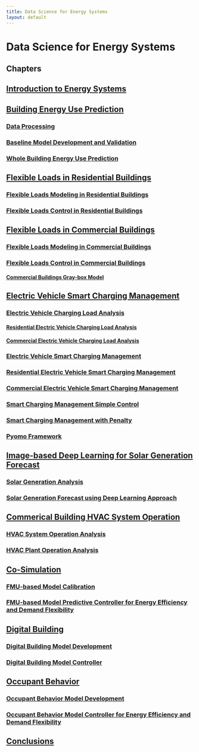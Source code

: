 ```yaml
---
title: Data Science for Energy Systems
layout: default
---
```


# Data Science for Energy Systems

## Chapters

## [Introduction to Energy Systems](chapter1_intro.html)
## [Building Energy Use Prediction](chapter2_building_energy_prediction.html)
### [Data Processing](chapter2.1_data_processing.html)
### [Baseline Model Development and Validation](chapter2.2_baseline_model.html)
### [Whole Building Energy Use Prediction](chapter2.3_whole_building_energy_prediction.html)
## [Flexible Loads in Residential Buildings](chapter3_flex_load_res.html)
### [Flexible Loads Modeling in Residential Buildings](chapter3.1_flex_load_model_res.html)
### [Flexible Loads Control in Residential Buildings](chapter3.2_flex_load_res_mpc.html)
## [Flexible Loads in Commercial Buildings](chapter4_flex_load_com.html)
### [Flexible Loads Modeling in Commercial Buildings](chapter4.1_flex_load_model_com.html)
### [Flexible Loads Control in Commercial Buildings](chapter4.2_flex_load_control_com.html)
#### [Commercial Buildings Gray-box Model](chapter4.2.1_flex_load_gray_box_model.html)
## [Electric Vehicle Smart Charging Management](chapter5_ev_scm.html)
### [Electric Vehicle Charging Load Analysis](chapter5.1_ev_load.html)
#### [Residential Electric Vehicle Charging Load Analysis](chapter5.1.1_ev_load_res.html)
#### [Commercial Electric Vehicle Charging Load Analysis](chapter5.1.2_ev_load_com.html)
### [Electric Vehicle Smart Charging Management](chapter5.2_ev_scm_res.html)
### [Residential Electric Vehicle Smart Charging Management](chapter5.2.1_ev_scm_control_res.html)
### [Commercial Electric Vehicle Smart Charging Management](chapter5.2.3_ev_scm_control_com.html)
### [Smart Charging Management Simple Control](chapter5.2.3_ev_scm_control_simple.html)
### [Smart Charging Management with Penalty](chapter5.2.4_ev_scm_control_penalty.html)
### [Pyomo Framework](chapter5.2.5_ev_scm_pyomo.html)
## [Image-based Deep Learning for Solar Generation Forecast](chapter6_derms.html)
### [Solar Generation Analysis](chapter6.1_solar_load.html)
### [Solar Generation Forecast using Deep Learning Approach](chapter6.2_solar_deep_learning.html)
## [Commerical Building HVAC System Operation](chapter7_building_system_operation.html)
### [HVAC System Operation Analysis](chapter7.1_ahu_vav_performance.html)
### [HVAC Plant Operation Analysis](chapter7.2_plant_performance.html)
<!-- ## [Distributed Energy Resources Management System](chapter7_derms.html)
### [Distributed Energy Resources Load Analysis](chapter7.1_derms_load.html)
### [Distributed Energy Resources Load Control](chapter7.2_derms_control.html) -->
## [Co-Simulation](chapter8_cosimulation.html)
### [FMU-based Model Calibration](chapter8.1_fmu_calibration.html)
### [FMU-based Model Predictive Controller for Energy Efficiency and Demand Flexibility](chapter8.2_fmu_control.html)
## [Digital Building](chapter9_digital_building.html)
### [Digital Building Model Development](chapter9.1_digital_building_model.html)
### [Digital Building Model Controller](chapter9.2_digital_building_control.html)
## [Occupant Behavior](chapter10_digital_building.html)
### [Occupant Behavior Model Development](chapter10.1_digital_building_model.html)
### [Occupant Behavior Model Controller for Energy Efficiency and Demand Flexibility](chapter10.2_digital_building_control.html)
## [Conclusions](chapter11_conclusion.html)